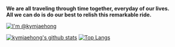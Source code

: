 **We are all traveling through time together, everyday of our lives.</br>All we can do is do our best to relish this remarkable ride.** 

[![I'm @kymjaehong](https://github-readme-stats.vercel.app/api?username=kymjaehong&custom_title=kymjaehong&count_private=true&show_icons=true&theme=tokyonight)](https://github.com/kymjaehong)

[![kymjaehong's github stats](https://github-readme-stats.vercel.app/api?username=kymjaehong&title_color=666666&text_color=666666&icon_color=666666&bg_color=FFFFFF&locale=)](https://github.com/kymjaehong)  [![Top Langs](https://github-readme-stats.vercel.app/api/top-langs/?username=kymjaehong)](https://github.com/kymjaehong/github-readme-stats)
